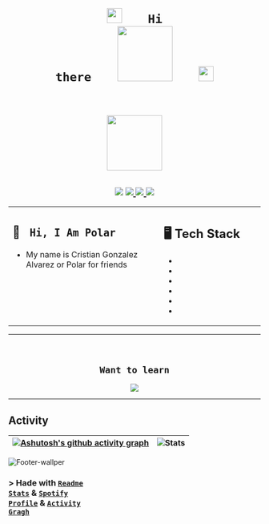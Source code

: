 # <h1 align="center"> <code> <img src="https://em-content.zobj.net/source/noto-emoji-animations/344/white-heart_1f90d.gif" height="30">⠀⠀⠀Hi there⠀⠀⠀[<img src="https://pbs.twimg.com/profile_images/1628294250344419330/vAun1QcK_400x400.jpg" height="110px">](http://hakyyo.me)⠀⠀⠀<img src="https://em-content.zobj.net/source/noto-emoji-animations/344/white-heart_1f90d.gif" height="30">
</code>

</h1>


<h2 align="center">
  <a href="spotify.com">
    <img src="https://spotify-github-profile.vercel.app/api/view.svg?uid=31u74ui7acimylux6pinenadldnm&redirect=true][https://spotify-github-profile.vercel.app/api/view.svg?uid=31u74ui7acimylux6pinenadldnm&cover_image=true&theme=novatorem&show_offline=false&background_color=ffffff&interchange=false&bar_color=628fdb&bar_color_cover=false" height="110px">
  </a>
</h2>  

<h2 align="center">
  <img src="https://img.shields.io/badge/manjaro-35BF5C?style=for-the-badge&logo=manjaro&logoColor=white">
  <a href="https://twitter.com/polarii_s">
    <img src="https://img.shields.io/badge/Twitter-1DA1F2?style=for-the-badge&logo=twitter&logoColor=white" />
  </a>
  <a href="">
    <img src="https://img.shields.io/badge/Discord-7289DA?style=for-the-badge&logo=discord&logoColor=white" />
  </a>  
  <a href="">
    <img src="https://img.shields.io/badge/Spotify-1ED760?&style=for-the-badge&logo=spotify&logoColor=white" />
  </a>


</h2>

<table><tr><td valign="top" width="60%">

## 📍 <code> Hi, I Am Polar </code>

- My name is Cristian Gonzalez Alvarez or Polar for friends


 
</td><td valign="top" width="40%">

## 🖥️ Tech Stack

- 
-  
- 
- 
- 
- 
 
</tr></tr></table> 

---

<br>

<h2 align="center">
    <code> Want to learn </code>
</h2>

<p align="center">
  <a href="https://skillicons.dev">
    <img src="https://skillicons.dev/icons?i=dart,rust,cpp,deno,docker,jenkins,neovim,dotnet,astro" />
  </a>
</p>

---

## Activity 

| [![Ashutosh's github activity graph](https://github-readme-activity-graph.cyclic.app/graph?username=Polar-zzz&radius=16&theme=tokyo-night)](https://github.com/Polar-zzz) | ![Stats](https://github-readme-stats.vercel.app/api?username=polar-zzz&show_icons=true&theme=tokyo-night&hide_border=true&height=200)|
| ----- | ----- |

![Footer-wallper](https://livedoor.blogimg.jp/tsnbs-egm/imgs/6/2/6266f1a4-s.jpg)

### > Hade with <code>[Readme Stats](https://github.com/anuraghazra/github-readme-stats)</code>  &  <code>[Spotify Profile](https://github.com/kittinan/spotify-github-profile)</code> & <code>[Activity Gragh](https://github.com/Ashutosh00710/github-readme-activity-graph)</code>


